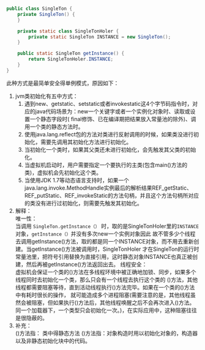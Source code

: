 ```java

public class SingleTon {
    private SingleTon() {
    }

    private static class SingleTonHoler {
        private static SingleTon INSTANCE = new SingleTon();
    }

    public static SingleTon getInstance() {
        return SingleTonHoler.INSTANCE;
    }
}
```

此种方式是最简单安全得单例模式，原因如下：

1. jvm类初始化有五中方式：
    1. 遇到new、getstatic、setstatic或者invokestatic这4个字节码指令时，对应的java代码场景为：new一个关键字或者一个实例化对象时、读取或设置一个静态字段时(
       final修饰、已在编译期把结果放入常量池的除外)、调用一个类的静态方法时。
    2. 使用java.lang.reflect包的方法对类进行反射调用的时候，如果类没进行初始化，需要先调用其初始化方法进行初始化。
    3. 当初始化一个类时，如果其父类还未进行初始化，会先触发其父类的初始化。
    4. 当虚拟机启动时，用户需要指定一个要执行的主类(包含main()方法的类)，虚拟机会先初始化这个类。
    5. 当使用JDK
       1.7等动态语言支持时，如果一个java.lang.invoke.MethodHandle实例最后的解析结果REF_getStatic、REF_putStatic、REF_invokeStatic的方法句柄，并且这个方法句柄所对应的类没有进行过初始化，则需要先触发其初始化。
2. 解释：  
    唯一性：    
    当调用 `SingleTon.getInstance（）` 时，取的是SingleTonHoler里的`INSTANCE`对象，`getInstance（）`并没有多次new一个实例对象因此
    故不管多少个线程去调用getInstance()方法，取的都是同一个INSTANCE对象，而不用去重新创建。当getInstance()方法被调用时，SingleTonHoler
    才在SingleTon的运行时常量池里，把符号引用替换为直接引用，这时静态对象INSTANCE也真正被创建，然后再被getInstance()方法返回出去。
    线程安全：  
    虚拟机会保证一个类的<clinit>()方法在多线程环境中被正确地加锁、同步，如果多个线程同时去初始化一个类，那么只会有一个线程去执行这个类的
    <clinit>()方法，其他线程都需要阻塞等待，直到活动线程执行<clinit>()方法完毕。如果在一个类的<clinit>()方法中有耗时很长的操作，
    就可能造成多个进程阻塞(需要注意的是，其他线程虽然会被阻塞，但如果执行<clinit>()方法后，其他线程唤醒之后不会再次进入<clinit>()方法。
    同一个加载器下，一个类型只会初始化一次。)，在实际应用中，这种阻塞往往是很隐蔽的。
3.  补充：  
    <clinit>()方法指： 类中得静态方法
    <linit>()方法指：对象构造时用以初始化对象的，构造器以及非静态初始化块中的代码。
